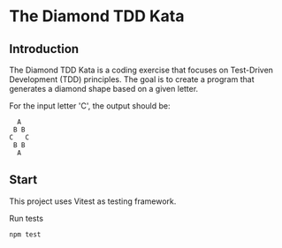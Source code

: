 # The Diamond TDD Kata

## Introduction

The Diamond TDD Kata is a coding exercise that focuses on Test-Driven Development (TDD) principles. The goal is to create a program that generates a diamond shape based on a given letter.

For the input letter 'C', the output should be:

```
  A
 B B
C   C
 B B
  A
```

## Start

This project uses Vitest as testing framework.

Run tests
```sh
npm test
```